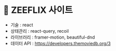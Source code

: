 # 🎥 ZEEFLIX 사이트

- 기술 : react
- 상태관리 : react-query, recoil
- 라이브러리 : framer-motion, beautiful-dnd
- 데이터 API : https://developers.themoviedb.org/3
